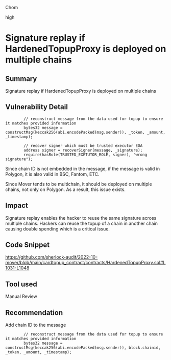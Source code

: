 Chom

high

# Signature replay if HardenedTopupProxy is deployed on multiple chains

## Summary
Signature replay if HardenedTopupProxy is deployed on multiple chains

## Vulnerability Detail

```solidity
        // reconstruct message from the data used for topup to ensure it matches provided information
        bytes32 message = constructMsg(keccak256(abi.encodePacked(msg.sender)), _token, _amount, _timestamp);
        
        // recover signer which must be trusted executor EOA
        address signer = recoverSigner(message, _signature);
        require(hasRole(TRUSTED_EXETUTOR_ROLE, signer), "wrong signature");
```

Since chain ID is not embedded in the message, if the message is valid in Polygon, it is also valid in BSC, Fantom, ETC.

Since Mover tends to be multichain, it should be deployed on multiple chains, not only on Polygon. As a result, this issue exists.

## Impact
Signature replay enables the hacker to reuse the same signature across multiple chains. Hackers can reuse the topup of a chain in another chain causing double spending which is a critical issue.

## Code Snippet
https://github.com/sherlock-audit/2022-10-mover/blob/main/cardtopup_contract/contracts/HardenedTopupProxy.sol#L1031-L1048

## Tool used

Manual Review

## Recommendation
Add chain ID to the message

```solidity
        // reconstruct message from the data used for topup to ensure it matches provided information
        bytes32 message = constructMsg(keccak256(abi.encodePacked(msg.sender)), block.chainid, _token, _amount, _timestamp);
```
